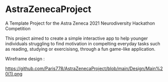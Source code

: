 # AstraZenecaProject

A Template Project for the Astra Zeneca 2021 Neurodiversity Hackathon Competition

This project aimed to create a simple interactive app to help younger individuals struggling to find motivation in compelting everyday tasks such as reading, studying or exercisisng, through a fun game-like application.

Wireframe design : 

https://github.com/Paris778/AstraZenecaProject/blob/main/Design/Main%20(1).png

